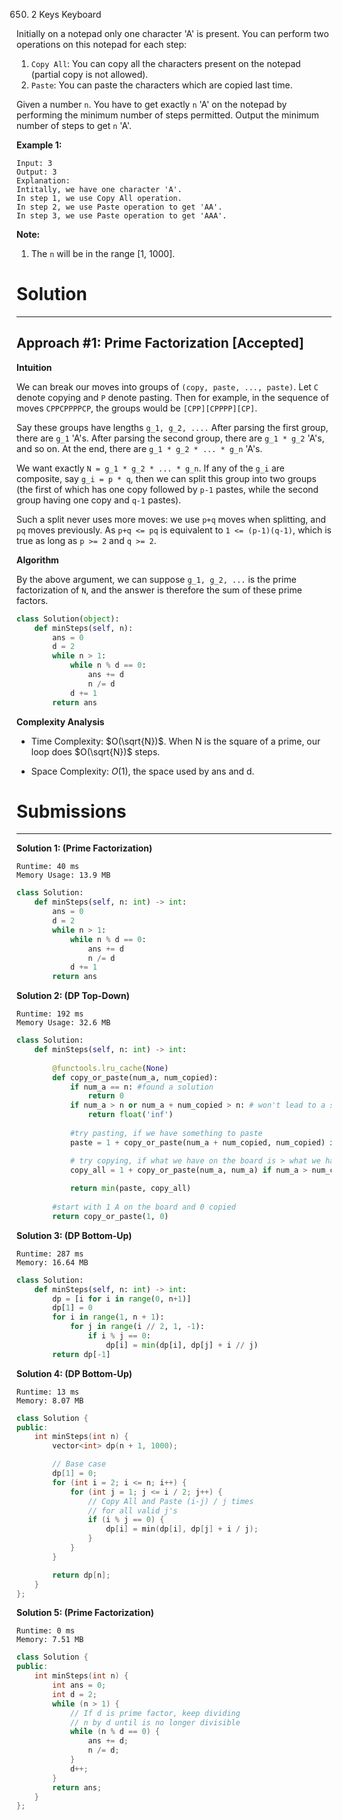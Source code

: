 650. 2 Keys Keyboard

Initially on a notepad only one character 'A' is present. You can perform two operations on this notepad for each step:

1. `Copy All`: You can copy all the characters present on the notepad (partial copy is not allowed).
1. `Paste`: You can paste the characters which are copied last time.
 

Given a number `n`. You have to get exactly `n` 'A' on the notepad by performing the minimum number of steps permitted. Output the minimum number of steps to get `n` 'A'.

**Example 1:**
```
Input: 3
Output: 3
Explanation:
Intitally, we have one character 'A'.
In step 1, we use Copy All operation.
In step 2, we use Paste operation to get 'AA'.
In step 3, we use Paste operation to get 'AAA'.
```

**Note:**

1. The `n` will be in the range [1, 1000].

# Solution
---
## Approach #1: Prime Factorization [Accepted]
**Intuition**

We can break our moves into groups of `(copy, paste, ..., paste)`. Let `C` denote copying and `P` denote pasting. Then for example, in the sequence of moves `CPPCPPPPCP`, the groups would be `[CPP][CPPPP][CP]`.

Say these groups have lengths `g_1, g_2, ....` After parsing the first group, there are `g_1` 'A's. After parsing the second group, there are `g_1 * g_2` 'A's, and so on. At the end, there are `g_1 * g_2 * ... * g_n` 'A's.

We want exactly `N = g_1 * g_2 * ... * g_n`. If any of the `g_i` are composite, say `g_i = p * q`, then we can split this group into two groups (the first of which has one copy followed by `p-1` pastes, while the second group having one copy and `q-1` pastes).

Such a split never uses more moves: we use `p+q` moves when splitting, and `pq` moves previously. As `p+q <= pq` is equivalent to `1 <= (p-1)(q-1)`, which is true as long as `p >= 2` and `q >= 2`.

**Algorithm**

By the above argument, we can suppose `g_1, g_2, ...` is the prime factorization of `N`, and the answer is therefore the sum of these prime factors.

```python
class Solution(object):
    def minSteps(self, n):
        ans = 0
        d = 2
        while n > 1:
            while n % d == 0:
                ans += d
                n /= d
            d += 1
        return ans
```

**Complexity Analysis**

* Time Complexity: $O(\sqrt{N})$. When N is the square of a prime, our loop does $O(\sqrt{N})$ steps.

* Space Complexity: $O(1)$, the space used by ans and d.

# Submissions
---
**Solution 1: (Prime Factorization)**
```
Runtime: 40 ms
Memory Usage: 13.9 MB
```
```python
class Solution:
    def minSteps(self, n: int) -> int:
        ans = 0
        d = 2
        while n > 1:
            while n % d == 0:
                ans += d
                n /= d
            d += 1
        return ans
```

**Solution 2: (DP Top-Down)**
```
Runtime: 192 ms
Memory Usage: 32.6 MB
```
```python
class Solution:
    def minSteps(self, n: int) -> int:
        
        @functools.lru_cache(None)
        def copy_or_paste(num_a, num_copied):
            if num_a == n: #found a solution
                return 0
            if num_a > n or num_a + num_copied > n: # won't lead to a solution, so we stop.
                return float('inf')
                      
            #try pasting, if we have something to paste
            paste = 1 + copy_or_paste(num_a + num_copied, num_copied) if num_copied > 0 else float('inf')

            # try copying, if what we have on the board is > what we have copied
            copy_all = 1 + copy_or_paste(num_a, num_a) if num_a > num_copied else float('inf')
                
            return min(paste, copy_all)
        
        #start with 1 A on the board and 0 copied
        return copy_or_paste(1, 0)
```

**Solution 3: (DP Bottom-Up)**
```
Runtime: 287 ms
Memory: 16.64 MB
```
```python
class Solution:
    def minSteps(self, n: int) -> int:
        dp = [i for i in range(0, n+1)]
        dp[1] = 0
        for i in range(1, n + 1):
            for j in range(i // 2, 1, -1):
                if i % j == 0: 
                    dp[i] = min(dp[i], dp[j] + i // j)
        return dp[-1]
```

**Solution 4: (DP Bottom-Up)**
```
Runtime: 13 ms
Memory: 8.07 MB
```
```c++
class Solution {
public:
    int minSteps(int n) {
        vector<int> dp(n + 1, 1000);

        // Base case
        dp[1] = 0;
        for (int i = 2; i <= n; i++) {
            for (int j = 1; j <= i / 2; j++) {
                // Copy All and Paste (i-j) / j times
                // for all valid j's
                if (i % j == 0) {
                    dp[i] = min(dp[i], dp[j] + i / j);
                }
            }
        }

        return dp[n];
    }
};
```

**Solution 5: (Prime Factorization)**
```
Runtime: 0 ms
Memory: 7.51 MB
```
```c++
class Solution {
public:
    int minSteps(int n) {
        int ans = 0;
        int d = 2;
        while (n > 1) {
            // If d is prime factor, keep dividing
            // n by d until is no longer divisible
            while (n % d == 0) {
                ans += d;
                n /= d;
            }
            d++;
        }
        return ans;
    }
};
```
